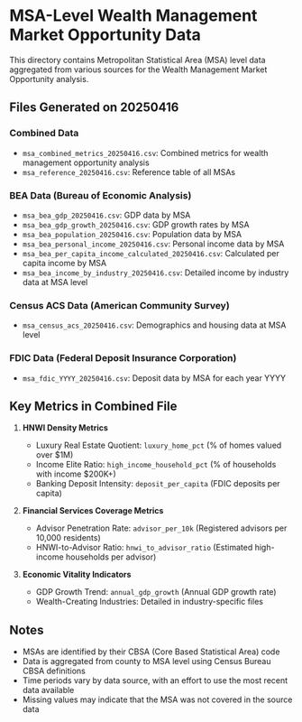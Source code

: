 # MSA-Level Wealth Management Market Opportunity Data

This directory contains Metropolitan Statistical Area (MSA) level data aggregated from various sources for the Wealth Management Market Opportunity analysis.

## Files Generated on 20250416

### Combined Data
- `msa_combined_metrics_20250416.csv`: Combined metrics for wealth management opportunity analysis
- `msa_reference_20250416.csv`: Reference table of all MSAs

### BEA Data (Bureau of Economic Analysis)
- `msa_bea_gdp_20250416.csv`: GDP data by MSA
- `msa_bea_gdp_growth_20250416.csv`: GDP growth rates by MSA
- `msa_bea_population_20250416.csv`: Population data by MSA
- `msa_bea_personal_income_20250416.csv`: Personal income data by MSA
- `msa_bea_per_capita_income_calculated_20250416.csv`: Calculated per capita income by MSA
- `msa_bea_income_by_industry_20250416.csv`: Detailed income by industry data at MSA level

### Census ACS Data (American Community Survey)
- `msa_census_acs_20250416.csv`: Demographics and housing data at MSA level

### FDIC Data (Federal Deposit Insurance Corporation)
- `msa_fdic_YYYY_20250416.csv`: Deposit data by MSA for each year YYYY

## Key Metrics in Combined File

1. **HNWI Density Metrics**
   - Luxury Real Estate Quotient: `luxury_home_pct` (% of homes valued over $1M)
   - Income Elite Ratio: `high_income_household_pct` (% of households with income $200K+)
   - Banking Deposit Intensity: `deposit_per_capita` (FDIC deposits per capita)

2. **Financial Services Coverage Metrics**
   - Advisor Penetration Rate: `advisor_per_10k` (Registered advisors per 10,000 residents)
   - HNWI-to-Advisor Ratio: `hnwi_to_advisor_ratio` (Estimated high-income households per advisor)

3. **Economic Vitality Indicators**
   - GDP Growth Trend: `annual_gdp_growth` (Annual GDP growth rate)
   - Wealth-Creating Industries: Detailed in industry-specific files

## Notes

- MSAs are identified by their CBSA (Core Based Statistical Area) code
- Data is aggregated from county to MSA level using Census Bureau CBSA definitions
- Time periods vary by data source, with an effort to use the most recent data available
- Missing values may indicate that the MSA was not covered in the source data

